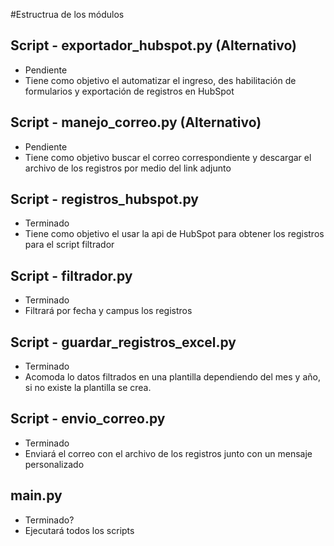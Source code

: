 #Estructrua de los módulos

## Script - exportador_hubspot.py (Alternativo)
- Pendiente
- Tiene como objetivo el automatizar el ingreso, des habilitación de formularios y exportación de registros en HubSpot

## Script - manejo_correo.py (Alternativo)
- Pendiente
- Tiene como objetivo buscar el correo correspondiente y descargar el archivo de los registros por medio del link adjunto

## Script - registros_hubspot.py
- Terminado
- Tiene como objetivo el usar la api de HubSpot para obtener los registros para el script filtrador

## Script - filtrador.py
- Terminado
- Filtrará por fecha y campus los registros

## Script - guardar_registros_excel.py
- Terminado
- Acomoda lo datos filtrados en una plantilla dependiendo del mes y año, si no existe la plantilla se crea.

## Script - envio_correo.py
- Terminado
- Enviará el correo con el archivo de los registros junto con un mensaje personalizado

## main.py
- Terminado?
- Ejecutará todos los scripts